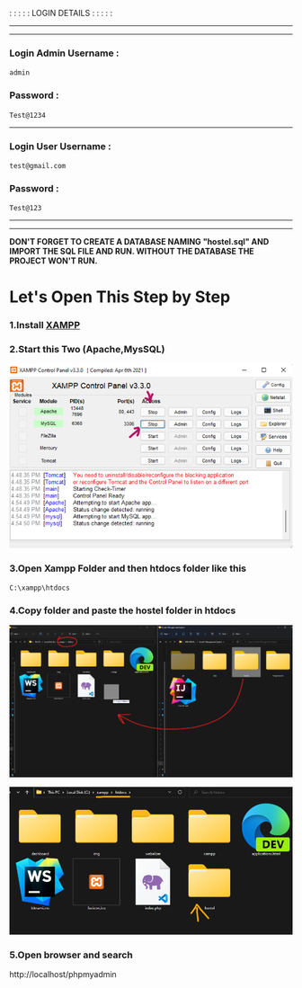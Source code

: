 : : : : : LOGIN DETAILS : : : : : 
*************************
*********************
### Login Admin Username : 
```
admin
```
### Password :  
```
Test@1234
```

*****************

### Login User  Username :
```
test@gmail.com
```

### Password :
```
Test@123
```
****************************
*****************************



**DON'T FORGET TO CREATE A DATABASE NAMING "hostel.sql" AND IMPORT THE SQL FILE AND RUN.
WITHOUT THE DATABASE THE PROJECT WON'T RUN.**

# Let's Open This Step by Step 

### 1.Install [XAMPP](https://www.apachefriends.org/index.html)
### 2.Start this Two (Apache,MysSQL)

<p align="center">
        <img src="https://github.com/Subham-Maity/Hostel-Management-System/blob/master/Image%20Ignore/subham1.png?raw=true"/>
        </p>

### 3.Open Xampp Folder and then htdocs folder like this
```
C:\xampp\htdocs
```
### 4.Copy folder and paste the hostel folder in htdocs


<p align="center">
        <img src="https://github.com/Subham-Maity/Hostel-Management-System/blob/master/Image%20Ignore/subham2.png?raw=true"/>
        </p>

<p align="center">
        <img src="https://github.com/Subham-Maity/Hostel-Management-System/blob/master/Image%20Ignore/subham3.png?raw=true"/>
        </p>

### 5.Open browser and search 

http://localhost/phpmyadmin

